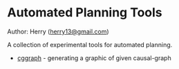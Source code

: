 # Automated Planning Tools

Author: Herry (herry13@gmail.com)

A collection of experimental tools for automated planning.

- [cggraph](cggraph) - generating a graphic of given causal-graph
